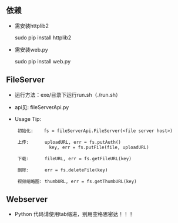 依赖
----

 * 需安装httplib2

    sudo pip install httplib2

 * 需安装web.py

    sudo pip install web.py

FileServer
----------

 * 运行方法：exe/目录下运行run.sh（./run.sh）
 * api见: fileServerApi.py

 * Usage Tip:

        初始化:    fs = fileServerApi.FileServer(<file server host>)

        上传:      uploadURL, err = fs.putAuth()
                    key, err = fs.putFile(file, uploadURL)

        下载:      fileURL, err = fs.getFileURL(key)

        删除:      err = fs.deleteFile(key)

        视频缩略图: thumbURL, err = fs.getThumbURL(key)

Webserver
---------

 * Python 代码请使用tab缩进，别用空格思密达！！！

